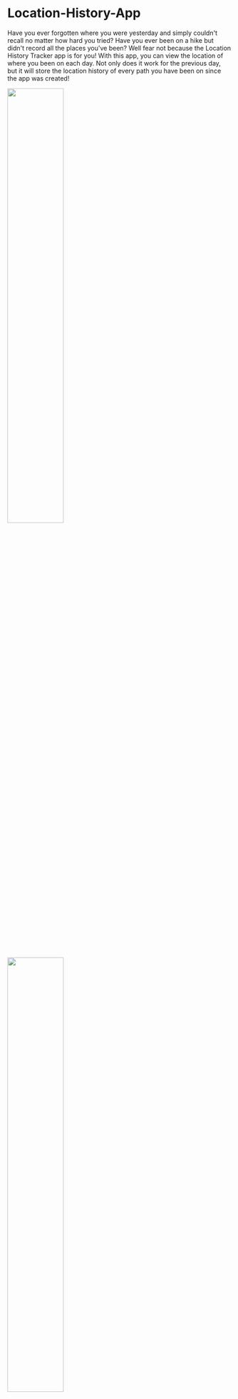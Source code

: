 # Location-History-App

Have you ever forgotten where you were yesterday and simply couldn't recall no matter how hard you tried? Have you ever been on a hike but didn't record all the places you've been? Well fear not because the Location History Tracker app is for you! With this app, you can view the location of where you been on each day. Not only does it work for the previous day, but it will store the location history of every path you have been on since the app was created!



<img src = "https://user-images.githubusercontent.com/49328304/213342749-99df2de8-430c-4cdc-b8d9-2853ad0e5188.png" width = 50%, height = 50%>
<img src = "https://user-images.githubusercontent.com/49328304/213342770-a2e1f3a3-ea9c-49c8-bae1-e02854726453.png" width = 50%, height = 50%>
<img src = "https://user-images.githubusercontent.com/49328304/213342785-443e3987-53d2-4e1b-9561-07f9faa2aaa5.png" width = 50%, height = 50%>
<img src = "https://user-images.githubusercontent.com/49328304/213342796-5800613f-995b-4262-b454-8fa65f71853a.png" width = 50%, height = 50%>
<img src = "https://user-images.githubusercontent.com/49328304/213342820-81e229bb-6fc6-43b2-a4d4-f41c12fd4647.png" width = 50%, height = 50%>
<img src = "https://user-images.githubusercontent.com/49328304/213342840-5a8a3309-587e-4f74-92f7-45ad1ec73e19.png" width = 50%, height = 50%>
